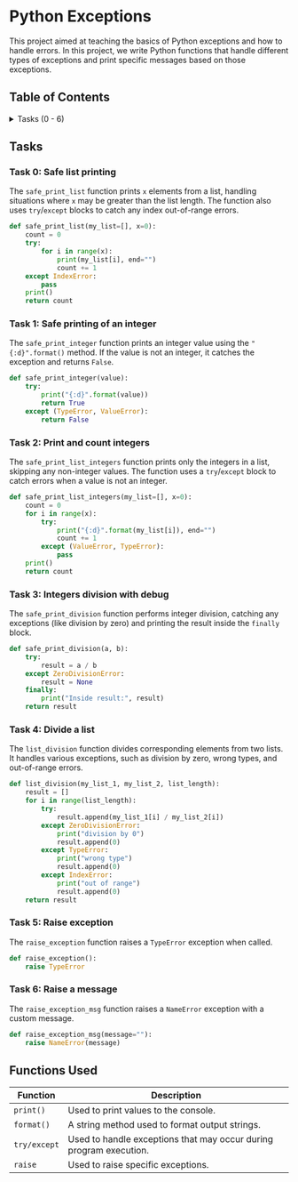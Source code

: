 # Python Exceptions

This project aimed at teaching the basics of Python exceptions and how to handle errors. In this project, we write Python functions that handle different types of exceptions and print specific messages based on those exceptions.

## Table of Contents
<details>
<summary>Tasks (0 - 6)</summary>

- [Task 0: Safe list printing](#task-0-safe-list-printing)
- [Task 1: Safe printing of an integer](#task-1-safe-printing-of-an-integer)
- [Task 2: Print and count integers](#task-2-print-and-count-integers)
- [Task 3: Integers division with debug](#task-3-integers-division-with-debug)
- [Task 4: Divide a list](#task-4-divide-a-list)
- [Task 5: Raise exception](#task-5-raise-exception)
- [Task 6: Raise a message](#task-6-raise-a-message)

</details>

## Tasks

### Task 0: Safe list printing
The `safe_print_list` function prints `x` elements from a list, handling situations where `x` may be greater than the list length. The function also uses `try`/`except` blocks to catch any index out-of-range errors.

```python
def safe_print_list(my_list=[], x=0):
    count = 0
    try:
        for i in range(x):
            print(my_list[i], end="")
            count += 1
    except IndexError:
        pass
    print()
    return count
```

### Task 1: Safe printing of an integer
The `safe_print_integer` function prints an integer value using the `"{:d}".format()` method. If the value is not an integer, it catches the exception and returns `False`.

```python
def safe_print_integer(value):
    try:
        print("{:d}".format(value))
        return True
    except (TypeError, ValueError):
        return False
```

### Task 2: Print and count integers
The `safe_print_list_integers` function prints only the integers in a list, skipping any non-integer values. The function uses a `try`/`except` block to catch errors when a value is not an integer.

```python
def safe_print_list_integers(my_list=[], x=0):
    count = 0
    for i in range(x):
        try:
            print("{:d}".format(my_list[i]), end="")
            count += 1
        except (ValueError, TypeError):
            pass
    print()
    return count
```

### Task 3: Integers division with debug
The `safe_print_division` function performs integer division, catching any exceptions (like division by zero) and printing the result inside the `finally` block.

```python
def safe_print_division(a, b):
    try:
        result = a / b
    except ZeroDivisionError:
        result = None
    finally:
        print("Inside result:", result)
    return result
```

### Task 4: Divide a list
The `list_division` function divides corresponding elements from two lists. It handles various exceptions, such as division by zero, wrong types, and out-of-range errors.

```python
def list_division(my_list_1, my_list_2, list_length):
    result = []
    for i in range(list_length):
        try:
            result.append(my_list_1[i] / my_list_2[i])
        except ZeroDivisionError:
            print("division by 0")
            result.append(0)
        except TypeError:
            print("wrong type")
            result.append(0)
        except IndexError:
            print("out of range")
            result.append(0)
    return result
```

### Task 5: Raise exception
The `raise_exception` function raises a `TypeError` exception when called.

```python
def raise_exception():
    raise TypeError
```

### Task 6: Raise a message
The `raise_exception_msg` function raises a `NameError` exception with a custom message.

```python
def raise_exception_msg(message=""):
    raise NameError(message)
```

## Functions Used

| Function                    | Description                                                          |
| --------------------------- | -------------------------------------------------------------------- |
| `print()`                    | Used to print values to the console.                                 |
| `format()`                   | A string method used to format output strings.                       |
| `try/except`                 | Used to handle exceptions that may occur during program execution.   |
| `raise`                      | Used to raise specific exceptions.                                  |

